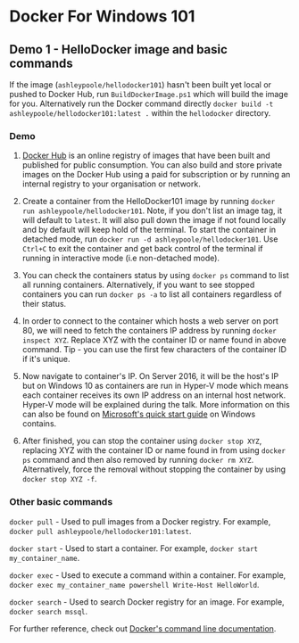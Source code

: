 # Docker For Windows 101

## Demo 1 - HelloDocker image and basic commands

If the image (`ashleypoole/hellodocker101`) hasn't been built yet local or pushed to Docker Hub, run `BuildDockerImage.ps1` which will build the image for you. Alternatively run the Docker command directly `docker build -t ashleypoole/hellodocker101:latest .` within the `hellodocker` directory.

### Demo

1) [Docker Hub](https://hub.docker.com/) is an online registry of images that have been built and published for public consumption. You can also build and store private images on the Docker Hub using a paid for subscription or by running an internal registry to your organisation or network.

2) Create a container from the HelloDocker101 image by running `docker run ashleypoole/hellodocker101`.
Note, if you don't list an image tag, it will default to `latest`. It will also pull down the image if not found locally and by default will keep hold of the terminal. To start the container in detached mode, run `docker run -d ashleypoole/hellodocker101`. Use `Ctrl+C` to exit the container and get back control of the terminal if running in interactive mode (i.e non-detached mode).

3) You can check the containers status by using `docker ps` command to list all running containers. Alternatively, if you want to see stopped containers you can run `docker ps -a` to list all containers regardless of their status.

4) In order to connect to the container which hosts a web server on port 80, we will need to fetch the containers IP address by running `docker inspect XYZ`. Replace XYZ with the container ID or name found in above command. Tip - you can use the first few characters of the container ID if it's unique.

5) Now navigate to container's IP. On Server 2016, it will be the host's IP but on Windows 10 as containers are run in Hyper-V mode which means each container receives its own IP address on an internal host network. Hyper-V mode will be explained during the talk.  More information on this can also be found on [Microsoft's quick start guide](https://docs.microsoft.com/en-us/virtualization/windowscontainers/quick-start/quick-start-windows-10) on Windows contains.

6) After finished, you can stop the container using `docker stop XYZ`, replacing XYZ with the container ID or name found in from using `docker ps` command and then also removed by running `docker rm XYZ`. Alternatively, force the removal without stopping the container by using `docker stop XYZ -f`.

### Other basic commands

`docker pull` - Used to pull images from a Docker registry. For example, `docker pull ashleypoole/hellodocker101:latest`.

`docker start` - Used to start a container. For example, `docker start my_container_name`.

`docker exec` - Used to execute a command within a container. For example, `docker exec my_container_name powershell Write-Host HelloWorld`.

`docker search` - Used to search Docker registry for an image. For example, `docker search mssql`.

For further reference, check out [Docker's command line documentation](https://docs.docker.com/engine/reference/commandline/).